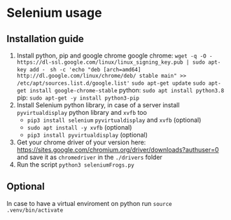 # Selenium usage

## Installation guide

1. Install python, pip and google chrome
   google chrome:
   `wget -q -O - https://dl-ssl.google.com/linux/linux_signing_key.pub | sudo apt-key add - `
   `sh -c 'echo "deb [arch=amd64] http://dl.google.com/linux/chrome/deb/ stable main" >> /etc/apt/sources.list.d/google.list'`
   `sudo apt-get update`
   `sudo apt-get install google-chrome-stable`
   python:
   `sudo apt install python3.8`
   pip:
   `sudo apt-get -y install python3-pip`
2. Install Selenium python library, in case of a server install `pyvirtualdisplay` python library and `xvfb` too
   - `pip3 install selenium`
     `pyvirtualdisplay` and `xvfb` (optional)
   - `sudo apt install -y xvfb` (optional)
   - `pip3 install pyvirtualdisplay` (optional)
3. Get your chrome driver of your version here: https://sites.google.com/chromium.org/driver/downloads?authuser=0 and save it as `chromedriver` in the `./drivers` folder
4. Run the script `python3 seleniumFrogs.py`


## Optional

In case to have a virtual enviroment on python run `source .venv/bin/activate`

